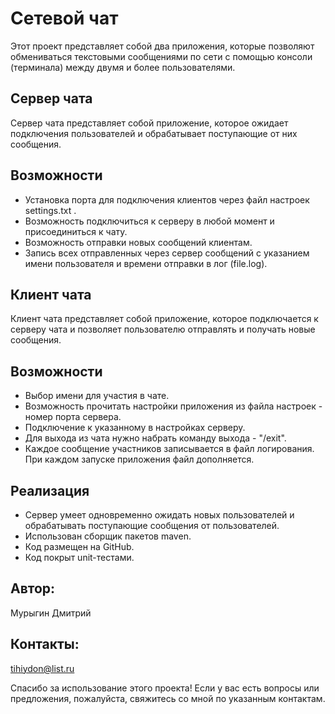 # Сетевой чат
Этот проект представляет собой два приложения, которые 
позволяют обмениваться текстовыми сообщениями по сети с помощью консоли 
(терминала) между двумя и более пользователями.

## Сервер чата
Сервер чата представляет собой приложение, которое ожидает 
подключения пользователей и обрабатывает поступающие от них сообщения.

## Возможности
- Установка порта для подключения клиентов через файл настроек settings.txt .
- Возможность подключиться к серверу в любой момент и присоединиться к чату.
- Возможность отправки новых сообщений клиентам.
- Запись всех отправленных через сервер сообщений с указанием имени пользователя
и времени отправки в лог (file.log).

## Клиент чата
Клиент чата представляет собой приложение, которое подключается к серверу чата
и позволяет пользователю отправлять и получать новые сообщения.

## Возможности
- Выбор имени для участия в чате.
- Возможность прочитать настройки приложения из файла настроек - номер порта сервера.
- Подключение к указанному в настройках серверу.
- Для выхода из чата нужно набрать команду выхода - "/exit".
- Каждое сообщение участников записывается в файл логирования. При каждом запуске приложения файл дополняется.

## Реализация
- Сервер умеет одновременно ожидать новых пользователей и обрабатывать поступающие сообщения от пользователей.
- Использован сборщик пакетов maven.
- Код размещен на GitHub.
- Код покрыт unit-тестами.

## Автор: 
Мурыгин Дмитрий

## Контакты: 
tihiydon@list.ru

Спасибо за использование этого проекта! Если у вас есть вопросы или предложения, пожалуйста, свяжитесь со мной по указанным контактам.